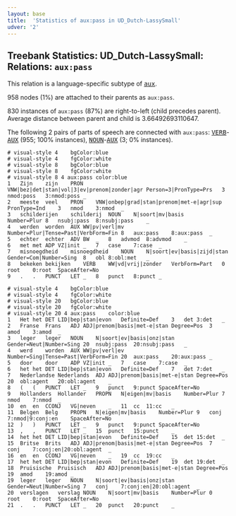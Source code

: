 ```yaml
---
layout: base
title:  'Statistics of aux:pass in UD_Dutch-LassySmall'
udver: '2'
---
```


## Treebank Statistics: UD_Dutch-LassySmall: Relations: `aux:pass`

This relation is a language-specific subtype of <tt><a href="nl_lassysmall-dep-aux.html">aux</a></tt>.

958 nodes (1%) are attached to their parents as `aux:pass`.

830 instances of `aux:pass` (87%) are right-to-left (child precedes parent).
Average distance between parent and child is 3.66492693110647.

The following 2 pairs of parts of speech are connected with `aux:pass`: <tt><a href="nl_lassysmall-pos-VERB.html">VERB</a></tt>-<tt><a href="nl_lassysmall-pos-AUX.html">AUX</a></tt> (955; 100% instances), <tt><a href="nl_lassysmall-pos-NOUN.html">NOUN</a></tt>-<tt><a href="nl_lassysmall-pos-AUX.html">AUX</a></tt> (3; 0% instances).


~~~ conllu
# visual-style 4	bgColor:blue
# visual-style 4	fgColor:white
# visual-style 8	bgColor:blue
# visual-style 8	fgColor:white
# visual-style 8 4 aux:pass	color:blue
1	Zijn	zijn	PRON	VNW|bez|det|stan|vol|3|ev|prenom|zonder|agr	Person=3|PronType=Prs	3	nmod:poss	3:nmod:poss	_
2	meeste	veel	PRON	VNW|onbep|grad|stan|prenom|met-e|agr|sup	PronType=Ind	3	nmod	3:nmod	_
3	schilderijen	schilderij	NOUN	N|soort|mv|basis	Number=Plur	8	nsubj:pass	8:nsubj:pass	_
4	werden	worden	AUX	WW|pv|verl|mv	Number=Plur|Tense=Past|VerbForm=Fin	8	aux:pass	8:aux:pass	_
5	echter	echter	ADV	BW	_	8	advmod	8:advmod	_
6	met	met	ADP	VZ|init	_	7	case	7:case	_
7	misnoegdheid	misnoegdheid	NOUN	N|soort|ev|basis|zijd|stan	Gender=Com|Number=Sing	8	obl	8:obl:met	_
8	bekeken	bekijken	VERB	WW|vd|vrij|zonder	VerbForm=Part	0	root	0:root	SpaceAfter=No
9	.	.	PUNCT	LET	_	8	punct	8:punct	_

~~~


~~~ conllu
# visual-style 4	bgColor:blue
# visual-style 4	fgColor:white
# visual-style 20	bgColor:blue
# visual-style 20	fgColor:white
# visual-style 20 4 aux:pass	color:blue
1	Het	het	DET	LID|bep|stan|evon	Definite=Def	3	det	3:det	_
2	Franse	Frans	ADJ	ADJ|prenom|basis|met-e|stan	Degree=Pos	3	amod	3:amod	_
3	leger	leger	NOUN	N|soort|ev|basis|onz|stan	Gender=Neut|Number=Sing	20	nsubj:pass	20:nsubj:pass	_
4	werd	worden	AUX	WW|pv|verl|ev	Number=Sing|Tense=Past|VerbForm=Fin	20	aux:pass	20:aux:pass	_
5	door	door	ADP	VZ|init	_	7	case	7:case	_
6	het	het	DET	LID|bep|stan|evon	Definite=Def	7	det	7:det	_
7	Nederlandse	Nederlands	ADJ	ADJ|prenom|basis|met-e|stan	Degree=Pos	20	obl:agent	20:obl:agent	_
8	(	(	PUNCT	LET	_	9	punct	9:punct	SpaceAfter=No
9	Hollanders	Hollander	PROPN	N|eigen|mv|basis	Number=Plur	7	nmod	7:nmod	_
10	en	en	CCONJ	VG|neven	_	11	cc	11:cc	_
11	Belgen	Belg	PROPN	N|eigen|mv|basis	Number=Plur	9	conj	7:nmod|9:conj:en	SpaceAfter=No
12	)	)	PUNCT	LET	_	9	punct	9:punct	SpaceAfter=No
13	,	,	PUNCT	LET	_	15	punct	15:punct	_
14	het	het	DET	LID|bep|stan|evon	Definite=Def	15	det	15:det	_
15	Britse	Brits	ADJ	ADJ|prenom|basis|met-e|stan	Degree=Pos	7	conj	7:conj:en|20:obl:agent	_
16	en	en	CCONJ	VG|neven	_	19	cc	19:cc	_
17	het	het	DET	LID|bep|stan|evon	Definite=Def	19	det	19:det	_
18	Pruisische	Pruisisch	ADJ	ADJ|prenom|basis|met-e|stan	Degree=Pos	19	amod	19:amod	_
19	leger	leger	NOUN	N|soort|ev|basis|onz|stan	Gender=Neut|Number=Sing	7	conj	7:conj:en|20:obl:agent	_
20	verslagen	verslag	NOUN	N|soort|mv|basis	Number=Plur	0	root	0:root	SpaceAfter=No
21	.	.	PUNCT	LET	_	20	punct	20:punct	_

~~~


